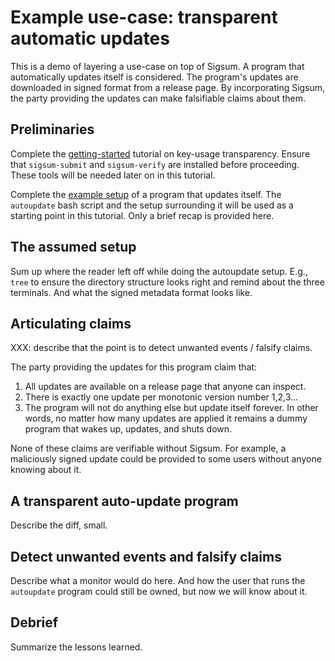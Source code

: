 # Example use-case: transparent automatic updates

This is a demo of layering a use-case on top of Sigsum.  A program that
automatically updates itself is considered. The program's updates are downloaded
in signed format from a release page.  By incorporating Sigsum, the party
providing the updates can make falsifiable claims about them.

## Preliminaries

Complete the [getting-started](/getting-started) tutorial on key-usage
transparency.  Ensure that `sigsum-submit` and `sigsum-verify` are installed
before proceeding.  These tools will be needed later on in this tutorial.

Complete the [example setup](/autoupdate) of a program that updates itself.
The `autoupdate` bash script and the setup surrounding it will be used as a
starting point in this tutorial.  Only a brief recap is provided here.

## The assumed setup

Sum up where the reader left off while doing the autoupdate setup.  E.g., `tree`
to ensure the directory structure looks right and remind about the three
terminals.  And what the signed metadata format looks like.

## Articulating claims

XXX: describe that the point is to detect unwanted events / falsify claims.

The party providing the updates for this program claim that:

  1. All updates are available on a release page that anyone can inspect.
  2. There is exactly one update per monotonic version number 1,2,3...
  3. The program will not do anything else but update itself forever.  In other
     words, no matter how many updates are applied it remains a dummy program
     that wakes up, updates, and shuts down.


None of these claims are verifiable without Sigsum.  For example, a maliciously
signed update could be provided to some users without anyone knowing about it.

## A transparent auto-update program

Describe the diff, small.

## Detect unwanted events and falsify claims

Describe what a monitor would do here.  And how the user that runs the
`autoupdate` program could still be owned, but now we will know about it.

## Debrief

Summarize the lessons learned.
